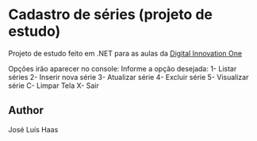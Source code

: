 # Cadastro de séries (projeto de estudo)
Projeto de estudo feito em .NET para as aulas da [Digital Innovation One](https://dio.me)

Opções irão aparecer no console:
  Informe a opção desejada:
  1- Listar séries
  2- Inserir nova série
  3- Atualizar série
  4- Excluir série
  5- Visualizar série
  C- Limpar Tela
  X- Sair

## Author
José Luís Haas

